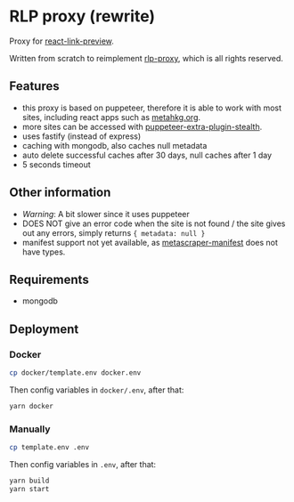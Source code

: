 # RLP proxy (rewrite)

Proxy for [react-link-preview](https://github.com/dhaiwat10/react-link-preview).

Written from scratch to reimplement [rlp-proxy](https://github.com/Dhaiwat10/rlp-proxy), which is all rights reserved.

## Features

- this proxy is based on puppeteer, therefore it is able to work with most sites, including react apps such as
  [metahkg.org](https://metahkg.org).
- more sites can be accessed with [puppeteer-extra-plugin-stealth](https://www.npmjs.com/package/puppeteer-extra-plugin-stealth).
- uses fastify (instead of express)
- caching with mongodb, also caches null metadata
- auto delete successful caches after 30 days, null caches after 1 day
- 5 seconds timeout

## Other information

- *Warning*: A bit slower since it uses puppeteer
- DOES NOT give an error code when the site is not found / the site gives out any errors, simply returns `{ metadata: null }`
- manifest support not yet available, as [metascraper-manifest](https://www.npmjs.com/package/metascraper-manifest) does not have types.

## Requirements

- mongodb

## Deployment

### Docker

```bash
cp docker/template.env docker.env
```

Then config variables in `docker/.env`, after that:

```bash
yarn docker
```

### Manually

```bash
cp template.env .env
```

Then config variables in `.env`, after that:

```bash
yarn build
yarn start
```
